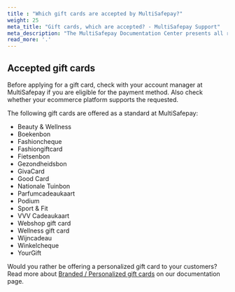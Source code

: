 ```yaml
---
title : "Which gift cards are accepted by MultiSafepay?"
weight: 25
meta_title: "Gift cards, which are accepted? - MultiSafepay Support"
meta_description: "The MultiSafepay Documentation Center presents all relevant information about our Plugins and API. You can also find support pages for Payment Methods, Tools and General Questions as well as the contact details of our Support and Integration Teams."
read_more: '.'
---
```

## Accepted gift cards
Before applying for a gift card, check with your account manager at MultiSafepay if you are eligible for the payment method. Also check whether your ecommerce platform supports the requested.

The following gift cards are offered as a standard at MultiSafepay:

* Beauty & Wellness
* Boekenbon
* Fashioncheque 
* Fashiongiftcard
* Fietsenbon 
* Gezondheidsbon 
* GivaCard 
* Good Card 
* Nationale Tuinbon
* Parfumcadeaukaart 
* Podium
* Sport & Fit 
* VVV Cadeaukaart 
* Webshop gift card 
* Wellness gift card 
* Wijncadeau 
* Winkelcheque 
* YourGift  

Would you rather be offering a personalized gift card to your customers? Read more about [Branded / Personalized gift cards](/payment-methods/prepaid-cards/gift-cards/branded-personalized-gift-card/) on our documentation page.
